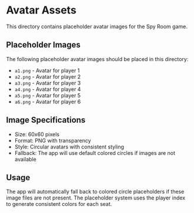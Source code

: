 # Avatar Assets

This directory contains placeholder avatar images for the Spy Room game.

## Placeholder Images

The following placeholder avatar images should be placed in this directory:

- `a1.png` - Avatar for player 1
- `a2.png` - Avatar for player 2  
- `a3.png` - Avatar for player 3
- `a4.png` - Avatar for player 4
- `a5.png` - Avatar for player 5
- `a6.png` - Avatar for player 6

## Image Specifications

- Size: 60x60 pixels
- Format: PNG with transparency
- Style: Circular avatars with consistent styling
- Fallback: The app will use default colored circles if images are not available

## Usage

The app will automatically fall back to colored circle placeholders if these image files are not present. The placeholder system uses the player index to generate consistent colors for each seat.
